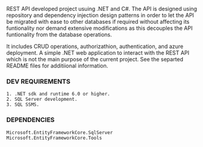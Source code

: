 REST API developed project usuing .NET and C#. The API is designed using repository and dependency injection
design patterns in order to let the API be migrated with ease to other databases if required without affecting
its funtionality nor demand extensive modifications as this decouples the API funtionality from the database
operations.

It includes CRUD operations, authorizathion, authentication, and azure deployment.
A simple .NET web application to interact with the REST API which is not the main purpose of the current project.
See the separted README files for additiional information.

### DEV REQUIREMENTS
	1. .NET sdk and runtime 6.0 or higher.
	2. SQL Server development.
	3. SQL SSMS.

### DEPENDENCIES
```shell
Microsoft.EntityFrameworkCore.SqlServer
Microsoft.EntityFrameworkCore.Tools
```
